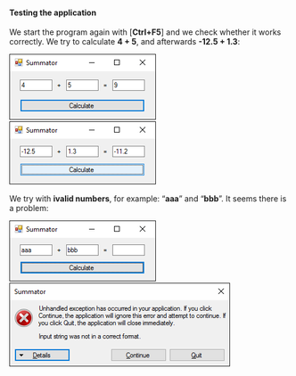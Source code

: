 #### Testing the application

We start the program again with [**Ctrl+F5**] and we check   whether it works correctly. We try to calculate **4 + 5**, and afterwards **-12.5 + 1.3**:

![](/assets/chapter-1-images/07.Numbers-sum-10.png) ![](/assets/chapter-1-images/07.Numbers-sum-11.png)

We try with **ivalid numbers**, for example: “**aaa**” and “**bbb**”. It seems there is a problem: 

![](/assets/chapter-1-images/07.Numbers-sum-12.png) ![](/assets/chapter-1-images/07.Numbers-sum-13.png)
